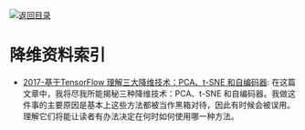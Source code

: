 [![返回目录](https://parg.co/UGo)](https://parg.co/b4z) 


 


 


 



		
		
		
		
	
	
# 降维资料索引

- [2017-基于TensorFlow 理解三大降维技术：PCA、t-SNE 和自编码器](https://zhuanlan.zhihu.com/p/27935339): 在这篇文章中，我将尽我所能揭秘三种降维技术：PCA、t-SNE 和自编码器。我做这件事的主要原因是基本上这些方法都被当作黑箱对待，因此有时候会被误用。理解它们将能让读者有办法决定在何时如何使用哪一种方法。